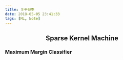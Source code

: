 ```yaml
---
title: 关于SVM
date: 2018-05-05 23:41:33
tags: [ML, Note]
---
```


<center> <h2> Sparse Kernel Machine </h2> </center>

### Maximum Margin Classifier

